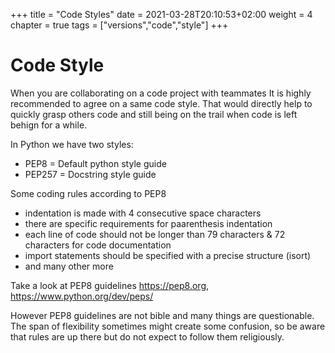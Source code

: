 +++
title = "Code Styles"
date = 2021-03-28T20:10:53+02:00
weight = 4
chapter = true
tags = ["versions","code","style"]
+++

<!-- Hotjar Tracking Code for https://pythonbiellagroup.it -->
<script>
    (function(h,o,t,j,a,r){
        h.hj=h.hj||function(){(h.hj.q=h.hj.q||[]).push(arguments)};
        h._hjSettings={hjid:2847436,hjsv:6};
        a=o.getElementsByTagName('head')[0];
        r=o.createElement('script');r.async=1;
        r.src=t+h._hjSettings.hjid+j+h._hjSettings.hjsv;
        a.appendChild(r);
    })(window,document,'https://static.hotjar.com/c/hotjar-','.js?sv=');
</script>

# Code Style

When you are collaborating on a code project with teammates It is highly recommended to agree on a same code style. That would directly help to quickly grasp others code and still being on the trail when code is left behign for a while.


In Python we have two styles:

- PEP8 = Default python style guide
- PEP257 = Docstring style guide

Some coding rules according to PEP8

- indentation is made with 4 consecutive space characters
- there are specific requirements for paarenthesis indentation
- each line of code should not be longer than 79 characters & 72 characters for code documentation
- import statements should be specified with a precise structure (isort)
- and many other more

Take a look at PEP8 guidelines https://pep8.org, https://www.python.org/dev/peps/

However PEP8 guidelines are not bible and many things are questionable. The span of flexibility sometimes might create some confusion, so be aware that rules are up there but do not expect to follow them religiously.
